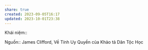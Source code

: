 ```yaml
---
share: true
created: 2023-09-05T16:17
updated: 2023-10-01T23:38
---
```

Khái niệm:: 

Nguồn:: James Clifford, Về Tính Uy Quyền của Khảo tả Dân Tộc Học